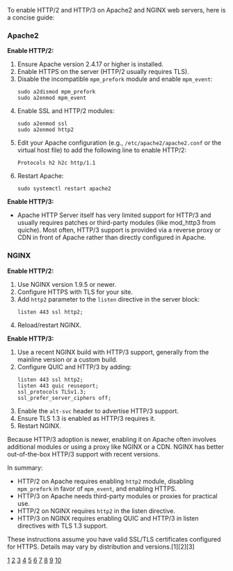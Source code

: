 To enable HTTP/2 and HTTP/3 on Apache2 and NGINX web servers, here is a concise guide:

### Apache2

**Enable HTTP/2:**

1. Ensure Apache version 2.4.17 or higher is installed.
2. Enable HTTPS on the server (HTTP/2 usually requires TLS).
3. Disable the incompatible `mpm_prefork` module and enable `mpm_event`:
   ```
   sudo a2dismod mpm_prefork
   sudo a2enmod mpm_event
   ```
4. Enable SSL and HTTP/2 modules:
   ```
   sudo a2enmod ssl
   sudo a2enmod http2
   ```
5. Edit your Apache configuration (e.g., `/etc/apache2/apache2.conf` or the virtual host file) to add the following line to
   enable HTTP/2:
   ```
   Protocols h2 h2c http/1.1
   ```
6. Restart Apache:
   ```
   sudo systemctl restart apache2
   ```

**Enable HTTP/3:**

- Apache HTTP Server itself has very limited support for HTTP/3 and usually requires patches or third-party modules (like
  mod_http3 from quiche). Most often, HTTP/3 support is provided via a reverse proxy or CDN in front of Apache rather than
  directly configured in Apache.

### NGINX

**Enable HTTP/2:**

1. Use NGINX version 1.9.5 or newer.
2. Configure HTTPS with TLS for your site.
3. Add `http2` parameter to the `listen` directive in the server block:
   ```
   listen 443 ssl http2;
   ```
4. Reload/restart NGINX.

**Enable HTTP/3:**

1. Use a recent NGINX build with HTTP/3 support, generally from the mainline version or a custom build.
2. Configure QUIC and HTTP/3 by adding:
   ```
   listen 443 ssl http2;
   listen 443 quic reuseport;
   ssl_protocols TLSv1.3;
   ssl_prefer_server_ciphers off;
   ```
3. Enable the `alt-svc` header to advertise HTTP/3 support.
4. Ensure TLS 1.3 is enabled as HTTP/3 requires it.
5. Restart NGINX.

Because HTTP/3 adoption is newer, enabling it on Apache often involves additional modules or using a proxy like NGINX or a
CDN. NGINX has better out-of-the-box HTTP/3 support with recent versions.

In summary:

- HTTP/2 on Apache requires enabling `http2` module, disabling `mpm_prefork` in favor of `mpm_event`, and enabling HTTPS.
- HTTP/3 on Apache needs third-party modules or proxies for practical use.
- HTTP/2 on NGINX requires `http2` in the listen directive.
- HTTP/3 on NGINX requires enabling QUIC and HTTP/3 in listen directives with TLS 1.3 support.

These instructions assume you have valid SSL/TLS certificates configured for HTTPS. Details may vary by distribution and
versions.[1][2][3]

[1](https://www.howtoforge.com/how-to-enable-http-2-in-apache/)
[2](https://www.linode.com/docs/guides/how-to-configure-http-2-on-apache/)
[3](https://www.linuxbabe.com/ubuntu/enable-http-2-apache-ubuntu-20-04)
[4](https://httpd.apache.org/docs/2.4/howto/http2.html) [5](https://gist.github.com/GAS85/38eb5954a27d64ae9ac17d01bfe9898c)
[6](https://www.inmotionhosting.com/support/server/apache/enable-http-2-apache/)
[7](https://httpd.apache.org/docs/current/mod/mod_http2.html)
[8](https://docs.redhat.com/en/documentation/red_hat_jboss_core_services/2.4.51/html/apache_http_server_installation_guide/assembly_enabling-http2-for-jbcs-apache-http-server_jbcs-http-server-installation-guide)
[9](https://docs.bitnami.com/aws/apps/joomla/administration/enable-http2-apache/)
[10](https://stackoverflow.com/questions/46680090/enable-http-2-in-apache-2)
